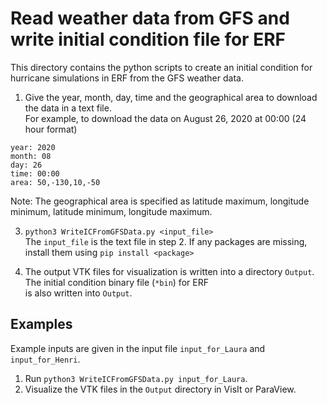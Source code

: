 # Read weather data from GFS and write initial condition file for ERF

This directory contains the python scripts to create an initial condition for hurricane simulations in ERF from the GFS weather data.

1. Give the year, month, day, time and the geographical area to download the data in a text file.  
For example, to download the data on August 26, 2020 at 00:00 (24 hour format)
```
year: 2020
month: 08
day: 26
time: 00:00
area: 50,-130,10,-50
```
Note: The geographical area is specified as latitude maximum, longitude minimum, latitude minimum, longitude maximum.

3. `python3 WriteICFromGFSData.py <input_file>`   
The `input_file` is the text file in step 2. If any packages are missing, install them using `pip install <package>`

4. The output VTK files for visualization is written into a directory `Output`. The initial condition binary file (`*bin`) for ERF   
is also written into `Output`.

## Examples

Example inputs are given in the input file `input_for_Laura` and `input_for_Henri`. 

1. Run `python3 WriteICFromGFSData.py input_for_Laura`.  
2. Visualize the VTK files in the `Output` directory in VisIt or ParaView.

